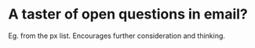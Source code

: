 # A taster of open questions in email?
Eg. from the px list. Encourages further consideration and thinking.

<!-- {BearID:1FCB4E88-1523-4854-8870-29AB47B6C2F9-1935-000002B9B2E6DBFB} -->
